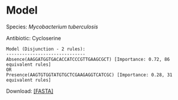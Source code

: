 
# Model

Species: *Mycobacterium tuberculosis*

Antibiotic: Cycloserine

```
Model (Disjunction - 2 rules):
------------------------------
Absence(AAGGATGGTGACACCATCCCGTTGAAGCGCT) [Importance: 0.72, 86 equivalent rules]
OR
Presence(AAGTGTGGTATGTGCTCGAAGAGGTCATCGC) [Importance: 0.28, 31 equivalent rules]

```

Download: [[FASTA]](./model.fasta)

